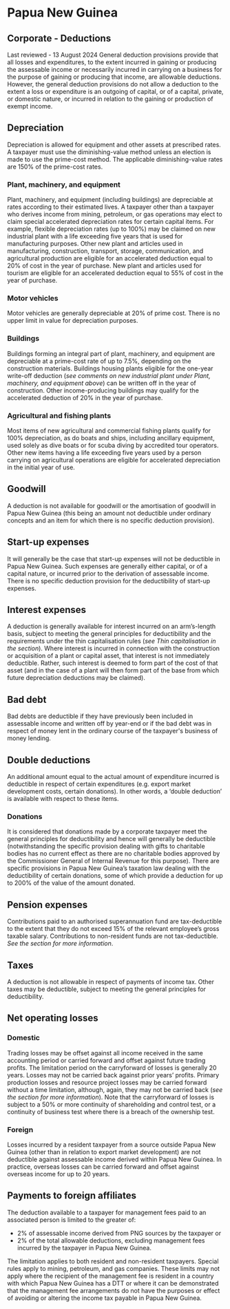 # Papua New Guinea
## Corporate - Deductions
Last reviewed - 13 August 2024
General deduction provisions provide that all losses and expenditures, to the extent incurred in gaining or producing the assessable income or necessarily incurred in carrying on a business for the purpose of gaining or producing that income, are allowable deductions. However, the general deduction provisions do not allow a deduction to the extent a loss or expenditure is an outgoing of capital, or of a capital, private, or domestic nature, or incurred in relation to the gaining or production of exempt income.
## Depreciation
Depreciation is allowed for equipment and other assets at prescribed rates. A taxpayer must use the diminishing-value method unless an election is made to use the prime-cost method. The applicable diminishing-value rates are 150% of the prime-cost rates.
### Plant, machinery, and equipment
Plant, machinery, and equipment (including buildings) are depreciable at rates according to their estimated lives. A taxpayer other than a taxpayer who derives income from mining, petroleum, or gas operations may elect to claim special accelerated depreciation rates for certain capital items. For example, flexible depreciation rates (up to 100%) may be claimed on new industrial plant with a life exceeding five years that is used for manufacturing purposes. Other new plant and articles used in manufacturing, construction, transport, storage, communication, and agricultural production are eligible for an accelerated deduction equal to 20% of cost in the year of purchase. New plant and articles used for tourism are eligible for an accelerated deduction equal to 55% of cost in the year of purchase.
### Motor vehicles
Motor vehicles are generally depreciable at 20% of prime cost. There is no upper limit in value for depreciation purposes.
### Buildings
Buildings forming an integral part of plant, machinery, and equipment are depreciable at a prime-cost rate of up to 7.5%, depending on the construction materials. Buildings housing plants eligible for the one-year write-off deduction (_see comments on new industrial plant under Plant, machinery, and equipment above_) can be written off in the year of construction. Other income-producing buildings may qualify for the accelerated deduction of 20% in the year of purchase.
### Agricultural and fishing plants
Most items of new agricultural and commercial fishing plants qualify for 100% depreciation, as do boats and ships, including ancillary equipment, used solely as dive boats or for scuba diving by accredited tour operators. Other new items having a life exceeding five years used by a person carrying on agricultural operations are eligible for accelerated depreciation in the initial year of use.
## Goodwill
A deduction is not available for goodwill or the amortisation of goodwill in Papua New Guinea (this being an amount not deductible under ordinary concepts and an item for which there is no specific deduction provision).
## Start-up expenses
It will generally be the case that start-up expenses will not be deductible in Papua New Guinea. Such expenses are generally either capital, or of a capital nature, or incurred prior to the derivation of assessable income. There is no specific deduction provision for the deductibility of start-up expenses.
## Interest expenses
A deduction is generally available for interest incurred on an arm’s-length basis, subject to meeting the general principles for deductibility and the requirements under the thin capitalisation rules (_see Thin capitalisation in the section_). Where interest is incurred in connection with the construction or acquisition of a plant or capital asset, that interest is not immediately deductible. Rather, such interest is deemed to form part of the cost of that asset (and in the case of a plant will then form part of the base from which future depreciation deductions may be claimed).
## Bad debt
Bad debts are deductible if they have previously been included in assessable income and written off by year-end or if the bad debt was in respect of money lent in the ordinary course of the taxpayer's business of money lending.
## Double deductions
An additional amount equal to the actual amount of expenditure incurred is deductible in respect of certain expenditures (e.g. export market development costs, certain donations). In other words, a ‘double deduction’ is available with respect to these items.
### Donations
It is considered that donations made by a corporate taxpayer meet the general principles for deductibility and hence will generally be deductible (notwithstanding the specific provision dealing with gifts to charitable bodies has no current effect as there are no charitable bodies approved by the Commissioner General of Internal Revenue for this purpose). There are specific provisions in Papua New Guinea’s taxation law dealing with the deductibility of certain donations, some of which provide a deduction for up to 200% of the value of the amount donated.
## Pension expenses
Contributions paid to an authorised superannuation fund are tax-deductible to the extent that they do not exceed 15% of the relevant employee’s gross taxable salary. Contributions to non-resident funds are not tax-deductible. _See the section for more information_.
## Taxes
A deduction is not allowable in respect of payments of income tax. Other taxes may be deductible, subject to meeting the general principles for deductibility.
## Net operating losses
### Domestic
Trading losses may be offset against all income received in the same accounting period or carried forward and offset against future trading profits. The limitation period on the carryforward of losses is generally 20 years. Losses may not be carried back against prior years’ profits. Primary production losses and resource project losses may be carried forward without a time limitation, although, again, they may not be carried back (_see the section for more information_).
Note that the carryforward of losses is subject to a 50% or more continuity of shareholding and control test, or a continuity of business test where there is a breach of the ownership test.
### Foreign
Losses incurred by a resident taxpayer from a source outside Papua New Guinea (other than in relation to export market development) are not deductible against assessable income derived within Papua New Guinea. In practice, overseas losses can be carried forward and offset against overseas income for up to 20 years.
## Payments to foreign affiliates
The deduction available to a taxpayer for management fees paid to an associated person is limited to the greater of:
  * 2% of assessable income derived from PNG sources by the taxpayer or 
  * 2% of the total allowable deductions, excluding management fees incurred by the taxpayer in Papua New Guinea. 


The limitation applies to both resident and non-resident taxpayers. Special rules apply to mining, petroleum, and gas companies. These limits may not apply where the recipient of the management fee is resident in a country with which Papua New Guinea has a DTT or where it can be demonstrated that the management fee arrangements do not have the purposes or effect of avoiding or altering the income tax payable in Papua New Guinea.
